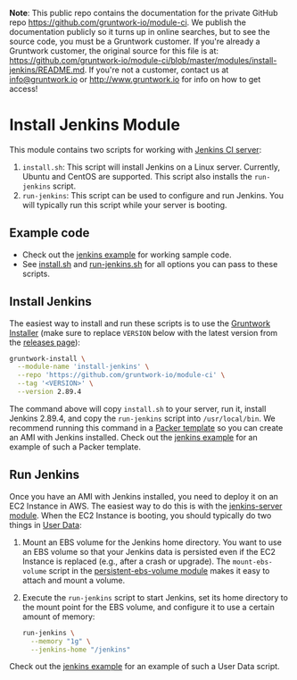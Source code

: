 **Note**: This public repo contains the documentation for the private GitHub repo <https://github.com/gruntwork-io/module-ci>.
We publish the documentation publicly so it turns up in online searches, but to see the source code, you must be a Gruntwork customer.
If you're already a Gruntwork customer, the original source for this file is at: <https://github.com/gruntwork-io/module-ci/blob/master/modules/install-jenkins/README.md>.
If you're not a customer, contact us at <info@gruntwork.io> or <http://www.gruntwork.io> for info on how to get access!

# Install Jenkins Module

This module contains two scripts for working with [Jenkins CI server](https://jenkins.io):
 
1. `install.sh`: This script will install Jenkins on a Linux server. Currently, Ubuntu and CentOS are supported.
   This script also installs the `run-jenkins` script.
1. `run-jenkins`: This script can be used to configure and run Jenkins. You will typically run this script while your
   server is booting.




## Example code

- Check out the [jenkins example](/examples/jenkins) for working sample code.
- See [install.sh](install.sh) and [run-jenkins.sh](run-jenkins) for all options you can pass to these scripts.




## Install Jenkins

The easiest way to install and run these scripts is to use the [Gruntwork 
Installer](https://github.com/gruntwork-io/gruntwork-installer) (make sure to replace `VERSION` below with the latest
version from the [releases page](https://github.com/gruntwork-io/module-ci-public/releases)):

```bash
gruntwork-install \
  --module-name 'install-jenkins' \
  --repo 'https://github.com/gruntwork-io/module-ci' \
  --tag '<VERSION>' \
  --version 2.89.4
```   

The command above will copy `install.sh` to your server, run it, install Jenkins 2.89.4, and copy the `run-jenkins` 
script into `/usr/local/bin`. We recommend running this command in a [Packer template](https://www.packer.io/) so you 
can create an AMI with Jenkins installed. Check out the [jenkins example](/examples/jenkins) for an example of such a 
Packer template.    




## Run Jenkins 

Once you have an AMI with Jenkins installed, you need to deploy it on an EC2 Instance in AWS. The easiest way to do 
this is with the [jenkins-server module](/modules/jenkins-server). When the EC2 Instance is booting, you should 
typically do two things in [User Data](https://docs.aws.amazon.com/AWSEC2/latest/UserGuide/user-data.html):

1. Mount an EBS volume for the Jenkins home directory. You want to use an EBS volume so that your Jenkins data is 
   persisted even if the EC2 Instance is replaced (e.g., after a crash or upgrade). The `mount-ebs-volume` script in the 
   [persistent-ebs-volume module](https://github.com/gruntwork-io/module-server-public/tree/master/modules/persistent-ebs-volume)
   makes it easy to attach and mount a volume.

1. Execute the `run-jenkins` script to start Jenkins, set its home directory to the mount point for the EBS volume,
   and configure it to use a certain amount of memory: 

    ```bash
    run-jenkins \
      --memory "1g" \
      --jenkins-home "/jenkins"
    ```
    
Check out the [jenkins example](/examples/jenkins) for an example of such a User Data script.    